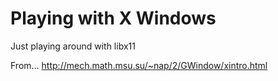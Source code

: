 # Playing with X Windows

Just playing around with libx11

From... http://mech.math.msu.su/~nap/2/GWindow/xintro.html
